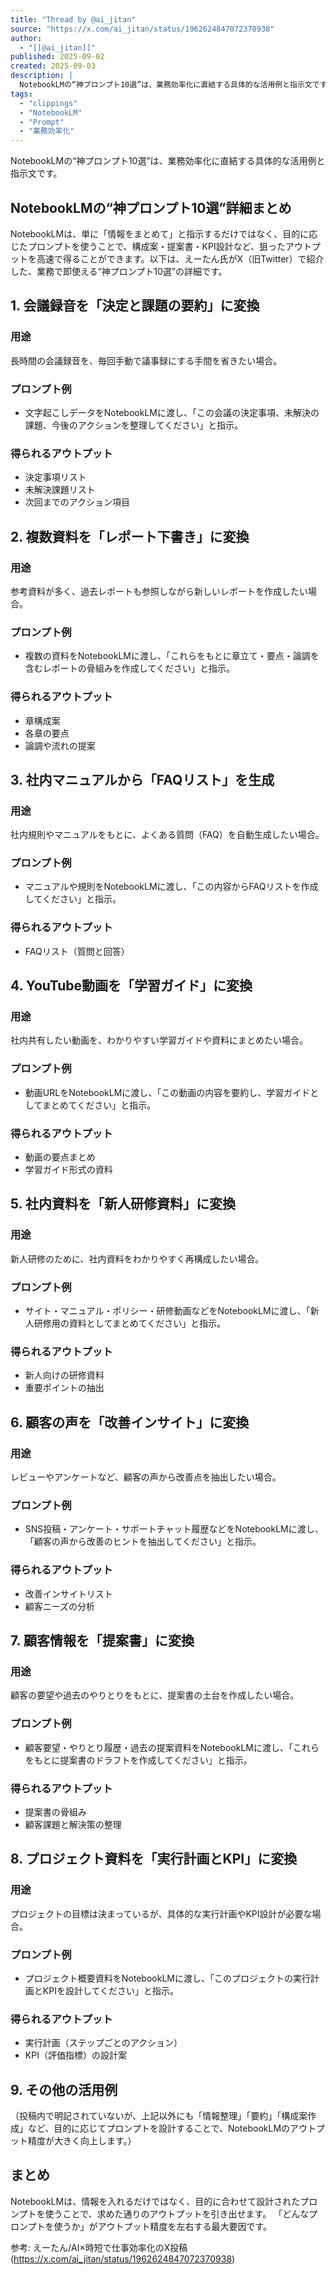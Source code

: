 ```yaml
---
title: "Thread by @ai_jitan"
source: "https://x.com/ai_jitan/status/1962624847072370938"
author:
  - "[[@ai_jitan]]"
published: 2025-09-02
created: 2025-09-03
description: |
  NotebookLMの“神プロンプト10選”は、業務効率化に直結する具体的な活用例と指示文です。この記事では、会議録音の要約から顧客の声の分析まで、具体的なプロンプト例を交えて解説します。
tags:
  - "clippings"
  - "NotebookLM"
  - "Prompt"
  - "業務効率化"
---
```

NotebookLMの“神プロンプト10選”は、業務効率化に直結する具体的な活用例と指示文です。

## NotebookLMの“神プロンプト10選”詳細まとめ

NotebookLMは、単に「情報をまとめて」と指示するだけではなく、目的に応じたプロンプトを使うことで、構成案・提案書・KPI設計など、狙ったアウトプットを高速で得ることができます。以下は、えーたん氏がX（旧Twitter）で紹介した、業務で即使える“神プロンプト10選”の詳細です。

## 1. 会議録音を「決定と課題の要約」に変換

### 用途

長時間の会議録音を、毎回手動で議事録にする手間を省きたい場合。

### プロンプト例

- 文字起こしデータをNotebookLMに渡し、「この会議の決定事項、未解決の課題、今後のアクションを整理してください」と指示。

### 得られるアウトプット

- 決定事項リスト
- 未解決課題リスト
- 次回までのアクション項目

## 2. 複数資料を「レポート下書き」に変換

### 用途

参考資料が多く、過去レポートも参照しながら新しいレポートを作成したい場合。

### プロンプト例

- 複数の資料をNotebookLMに渡し、「これらをもとに章立て・要点・論調を含むレポートの骨組みを作成してください」と指示。

### 得られるアウトプット

- 章構成案
- 各章の要点
- 論調や流れの提案

## 3. 社内マニュアルから「FAQリスト」を生成

### 用途

社内規則やマニュアルをもとに、よくある質問（FAQ）を自動生成したい場合。

### プロンプト例

- マニュアルや規則をNotebookLMに渡し、「この内容からFAQリストを作成してください」と指示。

### 得られるアウトプット

- FAQリスト（質問と回答）

## 4. YouTube動画を「学習ガイド」に変換

### 用途

社内共有したい動画を、わかりやすい学習ガイドや資料にまとめたい場合。

### プロンプト例

- 動画URLをNotebookLMに渡し、「この動画の内容を要約し、学習ガイドとしてまとめてください」と指示。

### 得られるアウトプット

- 動画の要点まとめ
- 学習ガイド形式の資料

## 5. 社内資料を「新人研修資料」に変換

### 用途

新人研修のために、社内資料をわかりやすく再構成したい場合。

### プロンプト例

- サイト・マニュアル・ポリシー・研修動画などをNotebookLMに渡し、「新人研修用の資料としてまとめてください」と指示。

### 得られるアウトプット

- 新人向けの研修資料
- 重要ポイントの抽出

## 6. 顧客の声を「改善インサイト」に変換

### 用途

レビューやアンケートなど、顧客の声から改善点を抽出したい場合。

### プロンプト例

- SNS投稿・アンケート・サポートチャット履歴などをNotebookLMに渡し、「顧客の声から改善のヒントを抽出してください」と指示。

### 得られるアウトプット

- 改善インサイトリスト
- 顧客ニーズの分析

## 7. 顧客情報を「提案書」に変換

### 用途

顧客の要望や過去のやりとりをもとに、提案書の土台を作成したい場合。

### プロンプト例

- 顧客要望・やりとり履歴・過去の提案資料をNotebookLMに渡し、「これらをもとに提案書のドラフトを作成してください」と指示。

### 得られるアウトプット

- 提案書の骨組み
- 顧客課題と解決策の整理

## 8. プロジェクト資料を「実行計画とKPI」に変換

### 用途

プロジェクトの目標は決まっているが、具体的な実行計画やKPI設計が必要な場合。

### プロンプト例

- プロジェクト概要資料をNotebookLMに渡し、「このプロジェクトの実行計画とKPIを設計してください」と指示。

### 得られるアウトプット

- 実行計画（ステップごとのアクション）
- KPI（評価指標）の設計案

## 9. その他の活用例

（投稿内で明記されていないが、上記以外にも「情報整理」「要約」「構成案作成」など、目的に応じてプロンプトを設計することで、NotebookLMのアウトプット精度が大きく向上します。）

## まとめ

NotebookLMは、情報を入れるだけではなく、目的に合わせて設計されたプロンプトを使うことで、求めた通りのアウトプットを引き出せます。
「どんなプロンプトを使うか」がアウトプット精度を左右する最大要因です。

参考: えーたん/AI×時短で仕事効率化のX投稿 (<https://x.com/ai_jitan/status/1962624847072370938>)
